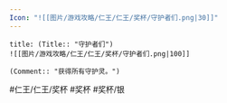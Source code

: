 ```yaml
---
Icon: "![[图片/游戏攻略/仁王/仁王/奖杯/守护者们.png|30]]"
---
```

```ad-common-silver-trophy
title: (Title:: "守护者们")
![[图片/游戏攻略/仁王/仁王/奖杯/守护者们.png|100]]

(Comment:: "获得所有守护灵。")
```

#仁王/仁王/奖杯 #奖杯 #奖杯/银
